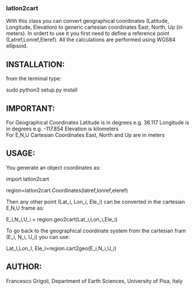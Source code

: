 ### latlon2cart
With this class you can convert geographical coordinates (Latitude, Longitude, Elevation)
to generic cartesian coordinates East, North, Up (in meters). In ordert to use it you first need to define
a reference point (Latref,Lonref,Eleref). All the calculations are performed using WGS84 ellipsoid.

## INSTALLATION:
from the terminal type:

sudo python3 setup.py install

## IMPORTANT: 
For Geographical Coordinates
Latitude is in degrees e.g. 36.117
Longitude is in degrees e.g. -117.854
Elevation is kilometers   
For E,N,U Cartesian Coordinates
East, North and Up are in meters

## USAGE:
You generate an object coordinates as:

import latlon2cart
    
region=latlon2cart.Coordinates(latref,lonref,eleref)
    
Then any other point (Lat_i, Lon_i, Ele_i) can be converted in the cartesian E,N,U frame as:

E_i,N_i,U_i = region.geo2cart(Lat_i,Lon_i,Ele_i)

To go back to the geographical coordinate system from the cartesian fram (E_i, N_i, U_i) you can use:

Lat_I,Lon_I, Ele_I=region.cart2geo(E_i,N_i,U_i)

## AUTHOR: 
Francesco Grigoli, 
Department of Earth Sciences, 
University of Pisa,
Italy
